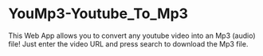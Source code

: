 # YouMp3-Youtube_To_Mp3
This Web App allows you to convert any youtube video into an Mp3 (audio) file! Just enter the video URL and press search to download the Mp3 file. 
